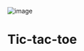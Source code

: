 ![image](https://user-images.githubusercontent.com/98594040/184471552-56735e2b-d1c0-424c-b9f7-72b290111e35.png)


# Tic-tac-toe
